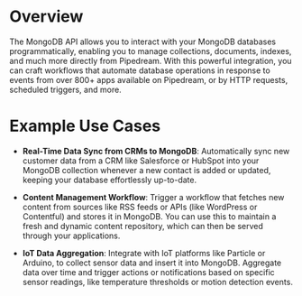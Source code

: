 # Overview

The MongoDB API allows you to interact with your MongoDB databases programmatically, enabling you to manage collections, documents, indexes, and much more directly from Pipedream. With this powerful integration, you can craft workflows that automate database operations in response to events from over 800+ apps available on Pipedream, or by HTTP requests, scheduled triggers, and more.

# Example Use Cases

- **Real-Time Data Sync from CRMs to MongoDB**: Automatically sync new customer data from a CRM like Salesforce or HubSpot into your MongoDB collection whenever a new contact is added or updated, keeping your database effortlessly up-to-date.

- **Content Management Workflow**: Trigger a workflow that fetches new content from sources like RSS feeds or APIs (like WordPress or Contentful) and stores it in MongoDB. You can use this to maintain a fresh and dynamic content repository, which can then be served through your applications.

- **IoT Data Aggregation**: Integrate with IoT platforms like Particle or Arduino, to collect sensor data and insert it into MongoDB. Aggregate data over time and trigger actions or notifications based on specific sensor readings, like temperature thresholds or motion detection events.

